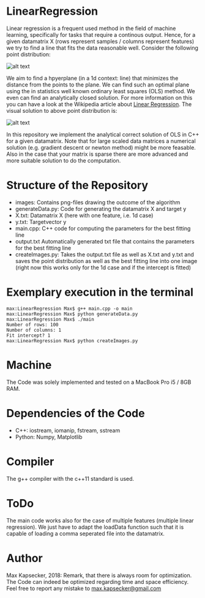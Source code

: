 # LinearRegression

Linear regression is a frequent used method in the field of machine learning, specifically for tasks that require a continous output. Hence, for a given datamatrix X (rows represent samples / columns represent features) we try to find a line that fits the data reasonable well. Consider the following point distribution:

![alt text](https://github.com/NumericalMax/LinearRegression/blob/master/images/rawData.png)

We aim to find a hpyerplane (in a 1d context: line) that minimizes the distance from the points to the plane. We can find such an optimal plane using the in statistics well known ordinary least squares (OLS) method. We even can find an analytically closed solution. For more information on this you can have a look at the Wikipedia article about [Linear Regression](https://en.wikipedia.org/wiki/Linear_regression). The visual solution to above point distribution is:

![alt text](https://github.com/NumericalMax/LinearRegression/blob/master/images/regressionLine.png)

In this repository we implement the analytical correct solution of OLS in C++ for a given datamatrix. Note that for large scaled data matrices a numerical solution (e.g. gradient descent or newton method) might be more feasable. Also in the case that your matrix is sparse there are more advanced and more suitable solution to do the computation.

# Structure of the Repository
- images: Contains png-files drawing the outcome of the algorithm
- generateData.py: Code for generating the datamatrix X and target y
- X.txt: Datamatrix X (here with one feature, i.e. 1d case)
- y.txt: Targetvector y
- main.cpp: C++ code for computing the parameters for the best fitting line
- output.txt Automatically generated txt file that contains the parameters for the best fitting line
- createImages.py: Takes the output.txt file as well as X.txt and y.txt and saves the point distribution as well as the best fitting line into one image (right now this works only for the 1d case and if the intercept is fitted)

# Exemplary execution in the terminal

```
max:LinearRegression Max$ g++ main.cpp -o main
max:LinearRegression Max$ python generateData.py 
max:LinearRegression Max$ ./main 
Number of rows: 100
Number of columns: 1
Fit intercept? 1
max:LinearRegression Max$ python createImages.py
```

# Machine
The Code was solely implemented and tested on a MacBook Pro i5 / 8GB RAM.

# Dependencies of the Code
- C++: iostream, iomanip, fstream, sstream
- Python: Numpy, Matplotlib

# Compiler
The g++ compiler with the c++11 standard is used.

# ToDo
The main code works also for the case of multiple features (multiple linear regression). We just have to adapt the loadData function such that it is capable of loading a comma seperated file into the datamatrix.

# Author
Max Kapsecker, 2018: Remark, that there is always room for optimization. The Code can indeed be optimized regarding time and space efficiency. Feel free to report any mistake to max.kapsecker@gmail.com
